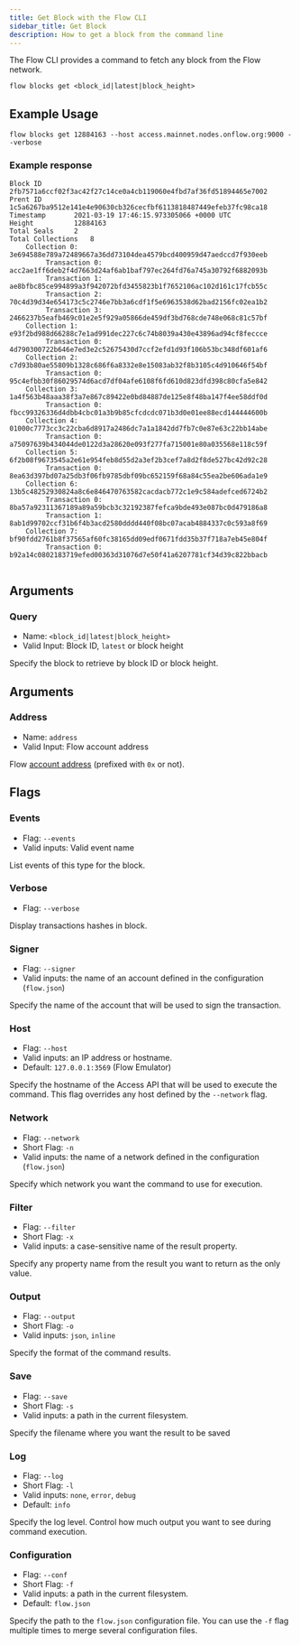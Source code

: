 ```yaml
---
title: Get Block with the Flow CLI
sidebar_title: Get Block
description: How to get a block from the command line
---
```


The Flow CLI provides a command to fetch any block from the Flow network.

`flow blocks get <block_id|latest|block_height>`

## Example Usage

```shell
flow blocks get 12884163 --host access.mainnet.nodes.onflow.org:9000 --verbose
```

### Example response

```shell
Block ID		2fb7571a6ccf02f3ac42f27c14ce0a4cb119060e4fbd7af36fd51894465e7002
Prent ID		1c5a6267ba9512e141e4e90630cb326cecfbf6113818487449efeb37fc98ca18
Timestamp		2021-03-19 17:46:15.973305066 +0000 UTC
Height			12884163
Total Seals		2
Total Collections	8
    Collection 0:	3e694588e789a72489667a36dd73104dea4579bcd400959d47aedccd7f930eeb
         Transaction 0: acc2ae1ff6deb2f4d7663d24af6ab1baf797ec264fd76a745a30792f6882093b
         Transaction 1: ae8bfbc85ce994899a3f942072bfd3455823b1f7652106ac102d161c17fcb55c
         Transaction 2: 70c4d39d34e654173c5c2746e7bb3a6cdf1f5e6963538d62bad2156fc02ea1b2
         Transaction 3: 2466237b5eafb469c01e2e5f929a05866de459df3bd768cde748e068c81c57bf
    Collection 1:	e93f2bd988d66288c7e1ad991dec227c6c74b8039a430e43896ad94cf8feccce
         Transaction 0: 4d790300722b646e7ed3e2c52675430d7ccf2efd1d93f106b53bc348df601af6
    Collection 2:	c7d93b80ae55809b1328c686f6a8332e8e15083ab32f8b3105c4d910646f54bf
         Transaction 0: 95c4efbb30f86029574d6acd7df04afe6108f6fd610d823dfd398c80cfa5e842
    Collection 3:	1a4f563b48aaa38f3a7e867c89422e0bd84887de125e8f48ba147f4ee58ddf0d
         Transaction 0: fbcc99326336d4dbb4cbc01a3b9b85cfcdcdc071b3d0e01ee88ecd144444600b
    Collection 4:	01000c7773cc3c22cba6d8917a2486dc7a1a1842dd7fb7c0e87e63c22bb14abe
         Transaction 0: a75097639b434044de0122d3a28620e093f277fa715001e80a035568e118c59f
    Collection 5:	6f2b08f9673545a2e61e954feb8d55d2a3ef2b3cef7a8d2f8de527bc42d92c28
         Transaction 0: 8ea63d397bd07a25db3f06fb9785dbf09bc652159f68a84c55ea2be606ada1e9
    Collection 6:	13b5c48252930824a8c6e846470763582cacdacb772c1e9c584adefced6724b2
         Transaction 0: 8ba57a92311367189a89a59bcb3c32192387fefca9bde493e087bc0d479186a8
         Transaction 1: 8ab1d99702ccf31b6f4b3acd2580dddd440f08bc07acab4884337c0c593a8f69
    Collection 7:	bf90fdd2761b8f37565af60fc38165dd09edf0671fdd35b37f718a7eb45e804f
         Transaction 0: b92a14c0802183719efed00363d31076d7e50f41a6207781cf34d39c822bbacb


```

## Arguments

### Query
- Name: `<block_id|latest|block_height>`
- Valid Input: Block ID, `latest` or block height

Specify the block to retrieve by block ID or block height.

## Arguments

### Address
- Name: `address`
- Valid Input: Flow account address

Flow [account address](https://docs.onflow.org/concepts/accounts-and-keys/) (prefixed with `0x` or not).


## Flags

### Events

- Flag: `--events`
- Valid inputs: Valid event name

List events of this type for the block.

### Verbose

- Flag: `--verbose`

Display transactions hashes in block.

### Signer

- Flag: `--signer`
- Valid inputs: the name of an account defined in the configuration (`flow.json`)

Specify the name of the account that will be used to sign the transaction.

### Host

- Flag: `--host`
- Valid inputs: an IP address or hostname.
- Default: `127.0.0.1:3569` (Flow Emulator)

Specify the hostname of the Access API that will be
used to execute the command. This flag overrides
any host defined by the `--network` flag.

### Network

- Flag: `--network`
- Short Flag: `-n`
- Valid inputs: the name of a network defined in the configuration (`flow.json`)

Specify which network you want the command to use for execution.

### Filter

- Flag: `--filter`
- Short Flag: `-x`
- Valid inputs: a case-sensitive name of the result property.

Specify any property name from the result you want to return as the only value.

### Output

- Flag: `--output`
- Short Flag: `-o`
- Valid inputs: `json`, `inline`

Specify the format of the command results.

### Save

- Flag: `--save`
- Short Flag: `-s`
- Valid inputs: a path in the current filesystem.

Specify the filename where you want the result to be saved

### Log

- Flag: `--log`
- Short Flag: `-l`
- Valid inputs: `none`, `error`, `debug`
- Default: `info`

Specify the log level. Control how much output you want to see during command execution.

### Configuration

- Flag: `--conf`
- Short Flag: `-f`
- Valid inputs: a path in the current filesystem.
- Default: `flow.json`

Specify the path to the `flow.json` configuration file.
You can use the `-f` flag multiple times to merge
several configuration files.
